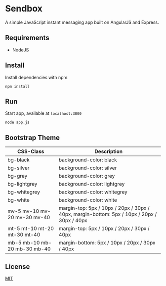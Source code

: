 # Sendbox

A simple JavaScript instant messaging app built on AngularJS and Express. 

## Requirements

* NodeJS

## Install

Install dependencies with npm:

```
npm install
```

## Run

Start app, available at `localhost:3000`

```
node app.js
```

## Bootstrap Theme

CSS-Class | Description 
--------- | ----------- 
bg-black | background-color: black
bg-silver | background-color: silver
bg-grey | background-color: grey
bg-lightgrey | background-color: lightgrey
bg-whitegrey | background-color: whitegrey
bg-white | background-color: white
mv-5 mv-10 mv-20 mv-30 mv-40 | margin-top: 5px / 10px / 20px / 30px / 40px, margin-bottom: 5px / 10px / 20px / 30px / 40px
mt-5 mt-10 mt-20 mt-30 mt-40 | margin-top: 5px / 10px / 20px / 30px / 40px
mb-5 mb-10 mb-20 mb-30 mb-40 | margin-bottom: 5px / 10px / 20px / 30px / 40px

## License

[MIT](LICENSE)